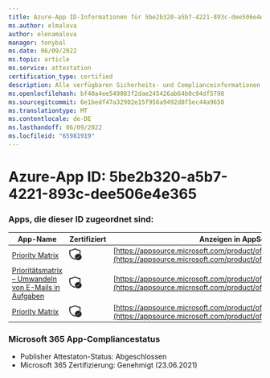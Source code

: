 ```yaml
---
title: Azure-App ID-Informationen für 5be2b320-a5b7-4221-893c-dee506e4e365
ms.author: elmalova
author: elenamalova
manager: tonybal
ms.date: 06/09/2022
ms.topic: article
ms.service: attestation
certification_type: certified
description: Alle verfügbaren Sicherheits- und Complianceinformationen für 5be2b320-a5b7-4221-893c-dee506e4e365.
ms.openlocfilehash: bf40a4ee549083f2dae245426ab64b0c94df5798
ms.sourcegitcommit: 6e1bedf47a32902e15f956a9492d8f5ec44a9650
ms.translationtype: MT
ms.contentlocale: de-DE
ms.lasthandoff: 06/09/2022
ms.locfileid: "65981919"
---
```

# <a name="azure-app-id-5be2b320-a5b7-4221-893c-dee506e4e365"></a>Azure-App ID: 5be2b320-a5b7-4221-893c-dee506e4e365


### <a name="apps-associated-with-this-id"></a>Apps, die dieser ID zugeordnet sind:
| **App-Name** | **Zertifiziert** | **Anzeigen in AppSource** |
|--------------|---------------|-----------------------|
| [Priority Matrix](../forward/WA104382005.md) | <img alt="Certified application badge" src="../media/certified-badge.png" height="25" width="25" /> | [https://appsource.microsoft.com/product/office/WA104382005](https://appsource.microsoft.com/product/office/WA104382005) |
| [Prioritätsmatrix – Umwandeln von E-Mails in Aufgaben](../forward/WA104381735.md) | <img alt="Certified application badge" src="../media/certified-badge.png" height="25" width="25" /> | [https://appsource.microsoft.com/product/office/WA104381735](https://appsource.microsoft.com/product/office/WA104381735) |
| [Priority Matrix](../forward/appfluenceinc.m_pm_msft.md) | <img alt="Certified application badge" src="../media/certified-badge.png" height="25" width="25" /> | [https://appsource.microsoft.com/product/office/appfluenceinc.m_pm_msft](https://appsource.microsoft.com/product/office/appfluenceinc.m_pm_msft) |

### <a name="microsoft-365-app-compliance-status"></a>Microsoft 365 App-Compliancestatus
- Publisher Attestaton-Status: Abgeschlossen
- Microsoft 365 Zertifizierung: Genehmigt (23.06.2021)
